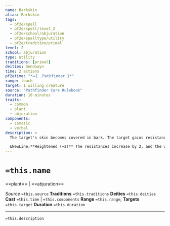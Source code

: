 ```yaml
---
name: Barkskin
alias: Barkskin
tags:
  - pf2e/spell
  - pf2e/spell/level_2
  - pf2e/school/abjuration
  - pf2e/spelltype/utility
  - pf2e/tradition/primal
level: 2
school: abjuration
type: utility
traditions: [primal]
deities: Gendowyn
time: 2 actions
pf2etime: "*⬺{ .Pathfinder }*"
range: touch
target: 1 willing creature
source: "Pathfinder Core Rulebook"
duration: 10 minutes
traits:
  - common
  - plant
  - abjuration
components:
  - somatic
  - verbal
description: >
  The target's skin becomes covered in bark. The target gains resistance 2 to bludgeoning and piercing damage and weakness 3 to fire. After the target takes fire damage, it can Dismiss the spell as a free action triggered by taking the damage; doing so doesn't reduce the fire damage the target was dealt.

  &NewLine;**Heightened (+2)** The resistances increase by 2, and the weakness increases by 3.
---
```

# `=this.name`
==plant== | ==abjuration==

*Source* `=this.source`
**Traditions** `=this.traditions`
**Deities** `=this.deities`
**Cast** `=this.time` | `=this.components`
**Range** `=this.range`; **Targets** `=this.target`
**Duration** `=this.duration`

***
`=this.description`